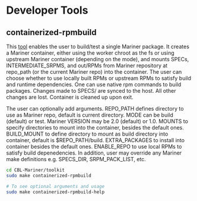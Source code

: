 
# Developer Tools

## containerized-rpmbuild

This [tool](./../../scripts/containerized-build/) enables the user to build/test a single Mariner package. It creates a Mariner container, either using the worker chroot as the fs or using upstream Mariner container (depending on the mode), and mounts SPECs, INTERMEDIATE_SRPMS, and out/RPMs from Mariner repository at repo_path (or the current Mariner repo) into the container. The user can choose whether to use locally built RPMs or upstream RPMs to satisfy build and runtime dependencies. One can use native rpm commands to build packages. Changes made to SPECS/ are synced to the host. All other changes are lost. Container is cleaned up upon exit.

The user can optionally add arguments. REPO_PATH defines directory to use as Mariner repo, default is current directory. MODE can be build (default) or test. Mariner VERSION may be 2.0 (default) or 1.0. MOUNTS to specify directories to mount into the container, besides the default ones. BUILD_MOUNT to define directory to mount as build directory into container, default is $REPO_PATH/build. EXTRA_PACKAGES to install into container besides the default ones. ENABLE_REPO to use local RPMs to satisfy build depenedencies. In addition, user may override any Mariner make definitions e.g. SPECS_DIR, SRPM_PACK_LIST, etc.

```bash
cd CBL-Mariner/toolkit
sudo make containerized-rpmbuild

# To see optional arguments and usage
sudo make containerized-rpmbuild-help
```
